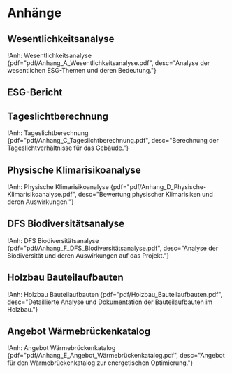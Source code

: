 # Anhänge

## Wesentlichkeitsanalyse

!Anh: Wesentlichkeitsanalyse {pdf="pdf/Anhang_A_Wesentlichkeitsanalyse.pdf", desc="Analyse der wesentlichen ESG-Themen und deren Bedeutung."}

## ESG-Bericht

<!-- !Anh: ESG-Bericht {pdf="pdf/Anhang_B_250211_ESG-Bericht.pdf", desc="Detaillierter ESG-Bericht mit Nachhaltigkeitsbewertungen."} -->

## Tageslichtberechnung

!Anh: Tageslichtberechnung {pdf="pdf/Anhang_C_Tageslichtberechnung.pdf", desc="Berechnung der Tageslichtverhältnisse für das Gebäude."}

## Physische Klimarisikoanalyse

!Anh: Physische Klimarisikoanalyse {pdf="pdf/Anhang_D_Physische-Klimarisikoanalyse.pdf", desc="Bewertung physischer Klimarisiken und deren Auswirkungen."}

## DFS Biodiversitätsanalyse

!Anh: DFS Biodiversitätsanalyse {pdf="pdf/Anhang_F_DFS_Biodiversitätsanalyse.pdf", desc="Analyse der Biodiversität und deren Auswirkungen auf das Projekt."}

## Holzbau Bauteilaufbauten

!Anh: Holzbau Bauteilaufbauten {pdf="pdf/Holzbau_Bauteilaufbauten.pdf", desc="Detaillierte Analyse und Dokumentation der Bauteilaufbauten im Holzbau."}

## Angebot Wärmebrückenkatalog

!Anh: Angebot Wärmebrückenkatalog {pdf="pdf/Anhang_E_Angebot_Wärmebrückenkatalog.pdf", desc="Angebot für den Wärmebrückenkatalog zur energetischen Optimierung."}
